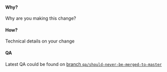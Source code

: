 #### Why?

Why are you making this change?

#### How?

Technical details on your change

#### QA

Latest QA could be found on [branch `qa/should-never-be-merged-to-master`](https://github.com/intercom/intercom-node-v2/pull/10)
